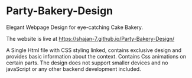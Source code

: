 # Party-Bakery-Design
Elegant Webpage Design for eye-catching Cake Bakery.

The website is live at https://shajan-7.github.io/Party-Bakery-Design/

A Single Html file with CSS styling linked, contains exclusive design and provides basic information about the context. Contains Css animations on certain parts. The design does not support smaller devices and no javaScript or any other backend development included.

